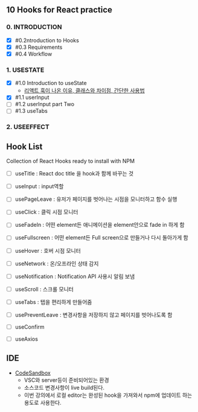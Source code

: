 ##  10 Hooks for React practice

### 0. INTRODUCTION 

- [x] \#0.2ntroduction to Hooks </br>
- [x] \#0.3 Requirements </br>
- [x] \#0.4 Workflow </br>

###  1. USESTATE

- [x] \#1.0 Introduction to useState  </br>
  - [리액트 훅이 나온 이유, 클래스와 차이점, 간단한 사용법](https://www.youtube.com/watch?v=yS-BU6eYUDE)
- [x] \#1.1 userInput  </br>
- [ ] \#1.2 userInput part Two </br>
- [ ] \#1.3 useTabs </br>

### 2. USEEFFECT


##  Hook List 

Collection of React Hooks ready to install with NPM

- [ ] useTitle : React doc title 을 hook과 함께 바꾸는 것 
- [ ] useInput : input역할
- [ ] usePageLeave : 유저가 페이지를 벗어나는 시점을 모니터하고 함수 실행 
- [ ] useClick : 클릭 시점 모니터
- [ ] useFadeIn : 어떤 element든 애니메이션을 element안으로 fade in 하게 함 
- [ ] useFullscreen : 어떤 element든 Full screen으로 만들거나 다시 돌아가게 함 
- [ ] useHover : 호버 시점 모니터 
- [ ] useNetwork : 온/오프라인 상태 감지 
- [ ] useNotification : Notification API 사용시 알림 보냄 
- [ ] useScroll : 스크롤 모니터 
- [ ] useTabs : 탭을 편리하게 만들어줌 
- [ ] usePreventLeave : 변경사항을 저장하지 않고 페이지를 벗어나도록 함
- [ ] useConfirm 
- [ ] useAxios 



##  IDE

- [CodeSandbox](https://codesandbox.io/index2)
    - VSC와 server등이 준비되어있는 환경
    - 소스코드 변경사항이 live build된다.  
    - 이번 강의에서 로컬 editor는 완성된 hook을 가져와서 npm에 업데이트 하는 용도로 사용한다.  
